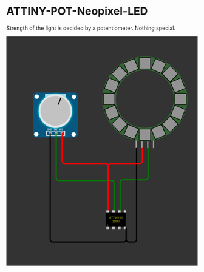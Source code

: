 # ATTINY-POT-Neopixel-LED

Strength of the light is decided by a potentiometer. 
Nothing special.

![wiring](https://github.com/moxl-420/ATTINY-POT-Neopixel-LED/blob/main/Knipsel.PNG)
